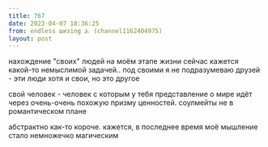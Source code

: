 ```yaml
---
title: 767
date: 2023-04-07 18:36:25
from: endless шизing ⍼ (channel1162404975)
layout: post
---
```


нахождение "своих" людей на моём этапе жизни сейчас кажется какой-то немыслимой задачей.. под своими я не подразумеваю друзей - эти люди хотя и свои, но это другое

свой человек - человек с которым у тебя представление о мире идёт через очень-очень похожую призму ценностей. соулмейты не в романтическом плане 

абстрактно как-то короче. кажется, в последнее время моё мышление стало немножечко магическим
